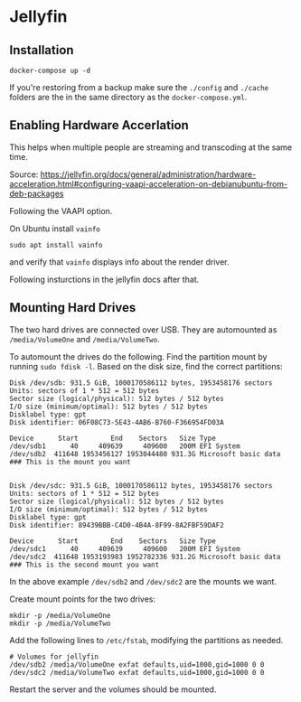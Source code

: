 # Jellyfin

## Installation

```
docker-compose up -d
```

If you're restoring from a backup make sure the `./config` and `./cache` folders are the in the same directory as the `docker-compose.yml`.

## Enabling Hardware Accerlation

This helps when multiple people are streaming and transcoding at the same time.

Source: https://jellyfin.org/docs/general/administration/hardware-acceleration.html#configuring-vaapi-acceleration-on-debianubuntu-from-deb-packages

Following the VAAPI option.

On Ubuntu install `vainfo`
```
sudo apt install vainfo
```
and verify that `vainfo` displays info about the render driver.

Following insturctions in the jellyfin docs after that.

## Mounting Hard Drives

The two hard drives are connected over USB. They are automounted as `/media/VolumeOne` and `/media/VolumeTwo`.

To automount the drives do the following.
Find the partition mount by running `sudo fdisk -l`. Based on the disk size, find the correct partitions:

```
Disk /dev/sdb: 931.5 GiB, 1000170586112 bytes, 1953458176 sectors
Units: sectors of 1 * 512 = 512 bytes
Sector size (logical/physical): 512 bytes / 512 bytes
I/O size (minimum/optimal): 512 bytes / 512 bytes
Disklabel type: gpt
Disk identifier: 06F08C73-5E43-4AB6-B760-F366954FD03A

Device      Start        End    Sectors   Size Type
/dev/sdb1      40     409639     409600   200M EFI System
/dev/sdb2  411648 1953456127 1953044480 931.3G Microsoft basic data  ### This is the mount you want


Disk /dev/sdc: 931.5 GiB, 1000170586112 bytes, 1953458176 sectors
Units: sectors of 1 * 512 = 512 bytes
Sector size (logical/physical): 512 bytes / 512 bytes
I/O size (minimum/optimal): 512 bytes / 512 bytes
Disklabel type: gpt
Disk identifier: 89439BBB-C4D0-4B4A-8F99-8A2FBF59DAF2

Device      Start        End    Sectors   Size Type
/dev/sdc1      40     409639     409600   200M EFI System
/dev/sdc2  411648 1953193983 1952782336 931.2G Microsoft basic data  ### This is the second mount you want
```

In the above example `/dev/sdb2` and `/dev/sdc2` are the mounts we want.

Create mount points for the two drives:
```
mkdir -p /media/VolumeOne
mkdir -p /media/VolumeTwo
```

Add the following lines to `/etc/fstab`, modifying the partitions as needed.

```
# Volumes for jellyfin
/dev/sdb2 /media/VolumeOne exfat defaults,uid=1000,gid=1000 0 0
/dev/sdc2 /media/VolumeTwo exfat defaults,uid=1000,gid=1000 0 0
```

Restart the server and the volumes should be mounted.
